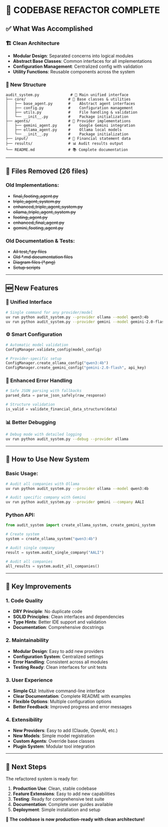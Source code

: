 # 🎉 **CODEBASE REFACTOR COMPLETE**

## ✅ **What Was Accomplished**

### **🏗️ Clean Architecture**
- **Modular Design**: Separated concerns into logical modules
- **Abstract Base Classes**: Common interfaces for all implementations
- **Configuration Management**: Centralized config with validation
- **Utility Functions**: Reusable components across the system

### **📁 New Structure**
```
audit_system.py              # 🚀 Main unified interface
├── core/                   # 🧠 Base classes & utilities
│   ├── base_agent.py       #    Abstract agent interfaces
│   ├── config.py           #    Configuration management  
│   ├── utils.py            #    File handling & validation
│   └── __init__.py         #    Package initialization
├── agents/                 # 🤖 Provider implementations
│   ├── gemini_agent.py     #    Google Gemini integration
│   ├── ollama_agent.py     #    Ollama local models
│   └── __init__.py         #    Package initialization
├── input/                  # 📄 Financial statement data
├── results/                # 📊 Audit results output
└── README.md               # 📚 Complete documentation
```

---

## 🧹 **Files Removed (26 files)**

### **Old Implementations:**
- ~~final_footing_agent.py~~
- ~~triple_agent_system.py~~
- ~~enhanced_triple_agent_system.py~~
- ~~ollama_triple_agent_system.py~~
- ~~footing_agent.py~~
- ~~enhanced_final_agent.py~~
- ~~gemini_footing_agent.py~~

### **Old Documentation & Tests:**
- ~~All test_*.py files~~
- ~~Old *.md documentation files~~
- ~~Diagram files (*.png)~~
- ~~Setup scripts~~

---

## 🆕 **New Features**

### **🎯 Unified Interface**
```bash
# Single command for any provider/model
uv run python audit_system.py --provider ollama --model qwen3:4b
uv run python audit_system.py --provider gemini --model gemini-2.0-flash
```

### **⚙️ Smart Configuration**
```python
# Automatic model validation
ConfigManager.validate_config(model_config)

# Provider-specific setup
ConfigManager.create_ollama_config("qwen3:4b")
ConfigManager.create_gemini_config("gemini-2.0-flash", api_key)
```

### **🔧 Enhanced Error Handling**
```python
# Safe JSON parsing with fallbacks
parsed_data = parse_json_safely(raw_response)

# Structure validation
is_valid = validate_financial_data_structure(data)
```

### **📊 Better Debugging**
```bash
# Debug mode with detailed logging
uv run python audit_system.py --debug --provider ollama
```

---

## 🚀 **How to Use New System**

### **Basic Usage:**
```bash
# Audit all companies with Ollama
uv run python audit_system.py --provider ollama --model qwen3:4b

# Audit specific company with Gemini
uv run python audit_system.py --provider gemini --company AALI
```

### **Python API:**
```python
from audit_system import create_ollama_system, create_gemini_system

# Create system
system = create_ollama_system("qwen3:4b")

# Audit single company
result = system.audit_single_company("AALI")

# Audit all companies
all_results = system.audit_all_companies()
```

---

## 🎯 **Key Improvements**

### **1. Code Quality**
- **DRY Principle**: No duplicate code
- **SOLID Principles**: Clean interfaces and dependencies
- **Type Hints**: Better IDE support and validation
- **Documentation**: Comprehensive docstrings

### **2. Maintainability** 
- **Modular Design**: Easy to add new providers
- **Configuration System**: Centralized settings
- **Error Handling**: Consistent across all modules
- **Testing Ready**: Clean interfaces for unit tests

### **3. User Experience**
- **Simple CLI**: Intuitive command-line interface
- **Clear Documentation**: Complete README with examples
- **Flexible Options**: Multiple configuration options
- **Better Feedback**: Improved progress and error messages

### **4. Extensibility**
- **New Providers**: Easy to add (Claude, OpenAI, etc.)
- **New Models**: Simple model registration
- **Custom Agents**: Override base classes
- **Plugin System**: Modular tool integration

---

## 🎉 **Next Steps**

The refactored system is ready for:

1. **Production Use**: Clean, stable codebase
2. **Feature Extensions**: Easy to add new capabilities  
3. **Testing**: Ready for comprehensive test suite
4. **Documentation**: Complete user guides available
5. **Deployment**: Simple installation and setup

**🚀 The codebase is now production-ready with clean architecture!**